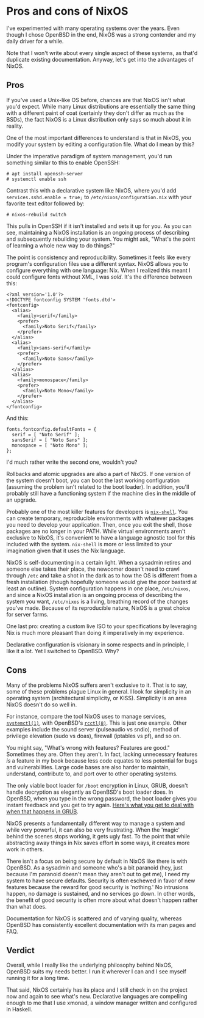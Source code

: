 # Pros and cons of NixOS

I've experimented with many operating systems over the years. Even
though I chose OpenBSD in the end, NixOS was a strong contender and my
daily driver for a while.

Note that I won't write about every single aspect of these systems, as
that'd duplicate existing documentation. Anyway, let's get into the
advantages of NixOS.

## Pros

If you've used a Unix-like OS before, chances are that NixOS isn't what
you'd expect. While many Linux distributions are essentially the same
thing with a different paint of coat (certainly they don't differ as
much as the BSDs), the fact NixOS is a Linux distribution only says so
much about it in reality.

One of the most important differences to understand is that in NixOS,
you modify your system by editing a configuration file. What do I mean
by this?

Under the imperative paradigm of system management, you'd run something
similar to this to enable OpenSSH:

    # apt install openssh-server
    # systemctl enable ssh

Contrast this with a declarative system like NixOS, where you'd add
`services.sshd.enable = true;` to `/etc/nixos/configuration.nix` with
your favorite text editor followed by:

    # nixos-rebuild switch

This pulls in OpenSSH if it isn't installed and sets it up for you. As
you can see, maintaining a NixOS installation is an ongoing process of
describing and subsequently rebuilding your system. You might ask,
"What's the point of learning a whole new way to do things?"

The point is consistency and reproducibility. Sometimes it feels like
every program's configuration files use a different syntax. NixOS allows
you to configure everything with one language: Nix. When I realized this
meant I could configure fonts without XML, I was *sold*. It's the
difference between this:

    <?xml version='1.0'?>
    <!DOCTYPE fontconfig SYSTEM 'fonts.dtd'>
    <fontconfig>
      <alias>
        <family>serif</family>
        <prefer>
          <family>Noto Serif</family>
        </prefer>
      </alias>
      <alias>
        <family>sans-serif</family>
        <prefer>
          <family>Noto Sans</family>
        </prefer>
      </alias>
      <alias>
        <family>monospace</family>
        <prefer>
          <family>Noto Mono</family>
        </prefer>
      </alias>
    </fontconfig>

And this:

    fonts.fontconfig.defaultFonts = {
      serif = [ "Noto Serif" ];
      sansSerif = [ "Noto Sans" ];
      monospace = [ "Noto Mono" ];
    };

I'd much rather write the second one, wouldn't you?

Rollbacks and atomic upgrades are also a part of NixOS. If one version
of the system doesn't boot, you can boot the last working configuration
(assuming the problem isn't related to the boot loader). In addition,
you'll probably still have a functioning system if the machine dies in
the middle of an upgrade.

Probably one of the most killer features for developers is
[`nix-shell`](https://nixos.org/manual/nix/stable/#sec-nix-shell). You
can create temporary, reproducible environments with whatever packages
you need to develop your application. Then, once you exit the shell,
those packages are no longer in your PATH. While virtual environments
aren't exclusive to NixOS, it's convenient to have a language agnostic
tool for this included with the system. `nix-shell` is more or less
limited to your imagination given that it uses the Nix language.

NixOS is self-documenting in a certain light. When a sysadmin retires
and someone else takes their place, the newcomer doesn't need to crawl
through `/etc` and take a shot in the dark as to how the OS is different
from a fresh installation (though hopefully someone would give the poor
bastard at least an outline). System configuration happens in one place,
`/etc/nixos`, and since a NixOS installation is an ongoing process of
describing the system you want, `/etc/nixos` is a living, breathing
record of the changes you've made. Because of its reproducible nature,
NixOS is a great choice for server farms.

One last pro: creating a custom live ISO to your specifications by
leveraging Nix is much more pleasant than doing it imperatively in my
experience.

Declarative configuration is visionary in some respects and in
principle, I like it a lot. Yet I switched to OpenBSD. Why?

## Cons

Many of the problems NixOS suffers aren't exclusive to it. That is to
say, some of these problems plague Linux in general. I look for
simplicity in an operating system (architectural simplicity, or KISS).
Simplicity is an area NixOS doesn't do so well in.

For instance, compare the tool NixOS uses to manage services,
[`systemctl(1)`](https://www.mankier.com/1/systemctl), with OpenBSD's
[`rcctl(8)`](https://man.openbsd.org/rcctl). This is just one
example. Other examples include the sound server (pulseaudio vs sndio),
method of privilege elevation (sudo vs doas), firewall (iptables vs pf),
and so on.

You might say, "What's wrong with features? Features are good."
Sometimes they are. Often they aren't. In fact, lacking unnecessary
features *is* a feature in my book because less code equates to less
potential for bugs and vulnerabilities. Large code bases are also harder
to maintain, understand, contribute to, and port over to other operating
systems.

The only viable boot loader for `/boot` encryption in Linux, GRUB,
doesn't handle decryption as elegantly as OpenBSD's boot loader does. In
OpenBSD, when you type in the wrong password, the boot loader gives you
instant feedback and you get to try again. [Here's what you get to deal
with when that happens in
GRUB](https://wiki.archlinux.org/index.php/Grub#GRUB_rescue_and_encrypted_/boot).

NixOS presents a fundamentally different way to manage a system and
while very powerful, it can also be very frustrating. When the 'magic'
behind the scenes stops working, it gets ugly fast. To the point that
while abstracting away things in Nix saves effort in some ways, it
creates more work in others.

There isn't a focus on being secure by default in NixOS like there is
with OpenBSD. As a sysadmin and someone who's a bit paranoid (hey, just
because I'm paranoid doesn't mean they aren't out to get me), I need my
system to have secure defaults. Security is often eschewed in favor of
new features because the reward for good security is 'nothing.' No
intrusions happen, no damage is sustained, and no services go down. In
other words, the benefit of good security is often more about what
doesn't happen rather than what does.

Documentation for NixOS is scattered and of varying quality, whereas
OpenBSD has consistently excellent documentation with its man pages and
FAQ.

## Verdict

Overall, while I really like the underlying philosophy behind NixOS,
OpenBSD suits my needs better. I run it wherever I can and I see myself
running it for a long time.

That said, NixOS certainly has its place and I still check in on the
project now and again to see what's new. Declarative languages are
compelling enough to me that I use xmonad, a window manager written and
configured in Haskell.
